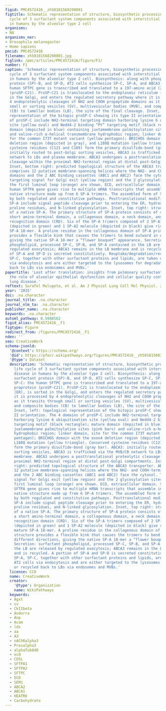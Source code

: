 ```yaml
---
figid: PMC4572416__zh50181568290001
figtitle: Schematic representation of structure, biosynthetic processing, and life
  cycle of 3 surfactant system components associated with interstitial lung disease
  in humans by the alveolar type 2 cell
organisms:
- NA
organisms_ner:
- Drosophila melanogaster
- Homo sapiens
pmcid: PMC4572416
filename: zh50181568290001.jpg
figlink: /pmc/articles/PMC4572416/figure/F1/
number: F1
caption: 'Schematic representation of structure, biosynthetic processing, and life
  cycle of 3 surfactant system components associated with interstitial lung disease
  in humans by the alveolar type 2 cell. Biosynthesis: along with phospholipids, surfactant
  protein (SP)-B, and SP-D, AT2 cells synthesize SP-C, SP-A, and ABCA3. SP-C: the
  human SFTPC gene is transcribed and translated to a 197-amino acid (21-kDa) proprotein
  (proSP-C21). ProSP-C21 is translocated to the endoplasmic reticulum (ER), is sorted
  in the Golgi, and enters the regulated secretory pathway where it is processed by
  4 endoproteolytic cleavages of NH2 and COOH propeptide domains as it transits through
  small or sorting vesicles (SV), multivesicular bodies (MVB), and composite bodies
  (CB) to lamellar bodies (LB), the site of the final cleavage. Inset, left: topological
  representation of the bitopic proSP-C showing its type II orientation. The 4 domains
  of proSP-C include NH2-terminal targeting domain harboring lysine 6 ubiquitination
  site (yellow oval) and Nedd4-2 binding “PY” targeting motif (black rectangle); mature
  domain (depicted in blue) containing juxtamembrane palmitoylation sites (pink bars)
  and valine-rich α-helical transmembrane hydrophobic region; linker domain, site
  for the common I73T mutant variant (yellow pentagon); BRICHOS domain with the exon4
  deletion region (depicted in gray), and L188Q mutation (yellow triangle). Conserved
  cysteine residues (C121 and C189) form the primary disulfide-bond (gray bar). ABCA3:
  initially routed to post-Golgi sorting vesicles, ABCA3 is trafficked via the MVB/CB
  network to LBs and plasma membrane. ABCA3 undergoes a posttranslational proteolytic
  cleavage within the proximal NH2-terminal region at distal post-Golgi compartments.
  Inset, bottom right: predicted topological structure of the ABCA3 transporter. ABCA3
  comprises 12 putative membrane-spanning helices where the NH2- and COOH-terminal
  domains and the 2 ABC binding cassettes (ABC1 and ABC2) face the cytosol. The NH2
  targeting signal for Golgi exit (yellow region) and the 2 glycosylation sites within
  the first luminal loop (orange) are shown. ECD, extracellular domain. SP-A: the
  human SFTPA gene gives rise to multiple mRNA transcripts that assemble into an 18-mer
  native structure made up from 6 SP-A trimers. The assembled form of SP-A is secreted
  by both regulated and constitutive pathways. Posttranslational modifications of
  SP-A include signal peptide cleavage prior to entering the ER, hydroxylation of
  proline residues, and N-linked glycosylation. Inset, top right: structural representation
  of a native SP-A. The primary structure of SP-A protein consists of 4 domains: a
  short amino-terminal domain, a collagenous domain, a neck domain, and a carbohydrate
  recognition domain (CRD). Six of the SP-A trimers composed of 2 SP-A1 molecules
  (depicted in green) and 1 SP-A2 molecule (depicted in black) give rise to the mature
  SP-A 18-mer. A proline residue in the collagenous domain of SP-A primary structure
  provides a flexible kink that causes the trimers to bend outward in different directions,
  giving the native SP-A 18-mer a “flower bouquet” appearance. Secretion: surfactant
  phospholipid, processed SP-C, SP-B, and SP-A contained in the LB are released by
  regulated exocytosis; ABCA3 remains in the LB membrane and is recycled. A portion
  of SP-A and SP-D is secreted constitutively. Reuptake/degradation/recycling: SP-A,
  SP-C, together with other surfactant proteins and lipids, are taken up by AT2 cells
  via endocytosis and are either targeted to the lysosomes for degradation or recycled
  back to LBs via endosomes and MVBs.'
papertitle: 'Lost after translation: insights from pulmonary surfactant for understanding
  the role of alveolar epithelial dysfunction and cellular quality control in fibrotic
  lung disease.'
reftext: Surafel Mulugeta, et al. Am J Physiol Lung Cell Mol Physiol. 2015 Sep 15;309(6):L507-L525.
year: '2015'
doi: .na.character
journal_title: .na.character
journal_nlm_ta: .na.character
publisher_name: .na.character
keywords: .na.character
automl_pathway: 0.5988562
figid_alias: PMC4572416__F1
figtype: Figure
redirect_from: /figures/PMC4572416__F1
ndex: ''
seo: CreativeWork
schema-jsonld:
  '@context': https://schema.org/
  '@id': https://pfocr.wikipathways.org/figures/PMC4572416__zh50181568290001.html
  '@type': Dataset
  description: 'Schematic representation of structure, biosynthetic processing, and
    life cycle of 3 surfactant system components associated with interstitial lung
    disease in humans by the alveolar type 2 cell. Biosynthesis: along with phospholipids,
    surfactant protein (SP)-B, and SP-D, AT2 cells synthesize SP-C, SP-A, and ABCA3.
    SP-C: the human SFTPC gene is transcribed and translated to a 197-amino acid (21-kDa)
    proprotein (proSP-C21). ProSP-C21 is translocated to the endoplasmic reticulum
    (ER), is sorted in the Golgi, and enters the regulated secretory pathway where
    it is processed by 4 endoproteolytic cleavages of NH2 and COOH propeptide domains
    as it transits through small or sorting vesicles (SV), multivesicular bodies (MVB),
    and composite bodies (CB) to lamellar bodies (LB), the site of the final cleavage.
    Inset, left: topological representation of the bitopic proSP-C showing its type
    II orientation. The 4 domains of proSP-C include NH2-terminal targeting domain
    harboring lysine 6 ubiquitination site (yellow oval) and Nedd4-2 binding “PY”
    targeting motif (black rectangle); mature domain (depicted in blue) containing
    juxtamembrane palmitoylation sites (pink bars) and valine-rich α-helical transmembrane
    hydrophobic region; linker domain, site for the common I73T mutant variant (yellow
    pentagon); BRICHOS domain with the exon4 deletion region (depicted in gray), and
    L188Q mutation (yellow triangle). Conserved cysteine residues (C121 and C189)
    form the primary disulfide-bond (gray bar). ABCA3: initially routed to post-Golgi
    sorting vesicles, ABCA3 is trafficked via the MVB/CB network to LBs and plasma
    membrane. ABCA3 undergoes a posttranslational proteolytic cleavage within the
    proximal NH2-terminal region at distal post-Golgi compartments. Inset, bottom
    right: predicted topological structure of the ABCA3 transporter. ABCA3 comprises
    12 putative membrane-spanning helices where the NH2- and COOH-terminal domains
    and the 2 ABC binding cassettes (ABC1 and ABC2) face the cytosol. The NH2 targeting
    signal for Golgi exit (yellow region) and the 2 glycosylation sites within the
    first luminal loop (orange) are shown. ECD, extracellular domain. SP-A: the human
    SFTPA gene gives rise to multiple mRNA transcripts that assemble into an 18-mer
    native structure made up from 6 SP-A trimers. The assembled form of SP-A is secreted
    by both regulated and constitutive pathways. Posttranslational modifications of
    SP-A include signal peptide cleavage prior to entering the ER, hydroxylation of
    proline residues, and N-linked glycosylation. Inset, top right: structural representation
    of a native SP-A. The primary structure of SP-A protein consists of 4 domains:
    a short amino-terminal domain, a collagenous domain, a neck domain, and a carbohydrate
    recognition domain (CRD). Six of the SP-A trimers composed of 2 SP-A1 molecules
    (depicted in green) and 1 SP-A2 molecule (depicted in black) give rise to the
    mature SP-A 18-mer. A proline residue in the collagenous domain of SP-A primary
    structure provides a flexible kink that causes the trimers to bend outward in
    different directions, giving the native SP-A 18-mer a “flower bouquet” appearance.
    Secretion: surfactant phospholipid, processed SP-C, SP-B, and SP-A contained in
    the LB are released by regulated exocytosis; ABCA3 remains in the LB membrane
    and is recycled. A portion of SP-A and SP-D is secreted constitutively. Reuptake/degradation/recycling:
    SP-A, SP-C, together with other surfactant proteins and lipids, are taken up by
    AT2 cells via endocytosis and are either targeted to the lysosomes for degradation
    or recycled back to LBs via endosomes and MVBs.'
  license: CC0
  name: CreativeWork
  creator:
    '@type': Organization
    name: WikiPathways
  keywords:
  - Agxt
  - sv
  - CkIIbeta
  - Andorra
  - Anp
  - Acam
  - lds
  - aa
  - A3
  - nAChRalpha3
  - Prosalpha3
  - alphaTub84D
  - ecd
  - CD5L
  - SFTPA1
  - SFTPA2
  - SFTPC
  - ECD
  - SEM1
  - ABCA2
  - ABCA1
  - HEATR6
  - Carbohydrate
---
```

